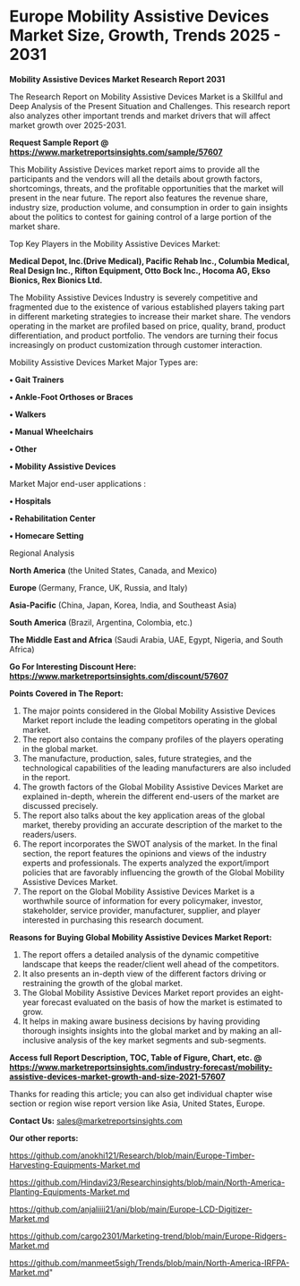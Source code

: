 # Europe Mobility Assistive Devices Market Size, Growth, Trends 2025 - 2031

<strong>Mobility Assistive Devices Market Research Report 2031</strong>

The Research Report on Mobility Assistive Devices Market is a Skillful and Deep Analysis of the Present Situation and Challenges. This research report also analyzes other important trends and market drivers that will affect market growth over 2025-2031.

<strong>Request Sample Report @ <a href=https://www.marketreportsinsights.com/sample/57607>https://www.marketreportsinsights.com/sample/57607</a></strong>

This Mobility Assistive Devices market report aims to provide all the participants and the vendors will all the details about growth factors, shortcomings, threats, and the profitable opportunities that the market will present in the near future. The report also features the revenue share, industry size, production volume, and consumption in order to gain insights about the politics to contest for gaining control of a large portion of the market share.

Top Key Players in the Mobility Assistive Devices Market:

<strong>Medical Depot, Inc.(Drive Medical), Pacific Rehab Inc., Columbia Medical, Real Design Inc., Rifton Equipment, Otto Bock Inc., Hocoma AG, Ekso Bionics, Rex Bionics Ltd.</strong>

The Mobility Assistive Devices Industry is severely competitive and fragmented due to the existence of various established players taking part in different marketing strategies to increase their market share. The vendors operating in the market are profiled based on price, quality, brand, product differentiation, and product portfolio. The vendors are turning their focus increasingly on product customization through customer interaction.

Mobility Assistive Devices Market Major Types are:

<strong>• Gait Trainers

• Ankle-Foot Orthoses or Braces

• Walkers

• Manual Wheelchairs

• Other

• Mobility Assistive Devices</strong>

Market Major end-user applications :

<strong>• Hospitals

• Rehabilitation Center

• Homecare Setting</strong>

Regional Analysis

</u><strong><b>North America</b></strong> (the United States, Canada, and Mexico)

<strong><b>Europe </b></strong>(Germany, France, UK, Russia, and Italy)

<strong><b>Asia-Pacific</b></strong> (China, Japan, Korea, India, and Southeast Asia)

<strong><b>South America</b></strong> (Brazil, Argentina, Colombia, etc.)

<strong><b>The Middle East and Africa</b></strong> (Saudi Arabia, UAE, Egypt, Nigeria, and South Africa)

<strong>Go For Interesting Discount Here: <a href=https://www.marketreportsinsights.com/discount/57607>https://www.marketreportsinsights.com/discount/57607</a></strong>

<strong>Points Covered in The Report:</strong>
<ol>
  <li>The major points considered in the Global Mobility Assistive Devices Market report include the leading competitors operating in the global market.</li>
  <li>The report also contains the company profiles of the players operating in the global market.</li>
  <li>The manufacture, production, sales, future strategies, and the technological capabilities of the leading manufacturers are also included in the report.</li>
  <li>The growth factors of the Global Mobility Assistive Devices Market are explained in-depth, wherein the different end-users of the market are discussed precisely.</li>
  <li>The report also talks about the key application areas of the global market, thereby providing an accurate description of the market to the readers/users.</li>
  <li>The report incorporates the SWOT analysis of the market. In the final section, the report features the opinions and views of the industry experts and professionals. The experts analyzed the export/import policies that are favorably influencing the growth of the Global Mobility Assistive Devices Market.</li>
  <li>The report on the Global Mobility Assistive Devices Market is a worthwhile source of information for every policymaker, investor, stakeholder, service provider, manufacturer, supplier, and player interested in purchasing this research document.</li>
</ol>
<strong>Reasons for Buying Global Mobility Assistive Devices Market Report:</strong>

<ol>
  <li>The report offers a detailed analysis of the dynamic competitive landscape that keeps the reader/client well ahead of the competitors.</li>
  <li>It also presents an in-depth view of the different factors driving or restraining the growth of the global market.</li>
  <li>The Global Mobility Assistive Devices Market report provides an eight-year forecast evaluated on the basis of how the market is estimated to grow.</li>
  <li>It helps in making aware business decisions by having providing thorough insights insights into the global market and by making an all-inclusive analysis of the key market segments and sub-segments.</li>
</ol>
<strong>Access full Report Description, TOC, Table of Figure, Chart, etc. @ <a href=https://www.marketreportsinsights.com/industry-forecast/mobility-assistive-devices-market-growth-and-size-2021-57607>https://www.marketreportsinsights.com/industry-forecast/mobility-assistive-devices-market-growth-and-size-2021-57607</a></strong>


Thanks for reading this article; you can also get individual chapter wise section or region wise report version like Asia, United States, Europe.

<strong>Contact Us:</strong>
sales@marketreportsinsights.com

<strong>Our other reports:</strong>

<a href=https://github.com/anokhi121/Research/blob/main/Europe-Timber-Harvesting-Equipments-Market.md>https://github.com/anokhi121/Research/blob/main/Europe-Timber-Harvesting-Equipments-Market.md</a>

<a href=https://github.com/Hindavi23/Researchinsights/blob/main/North-America-Planting-Equipments-Market.md>https://github.com/Hindavi23/Researchinsights/blob/main/North-America-Planting-Equipments-Market.md</a>

<a href=https://github.com/anjaliiii21/ani/blob/main/Europe-LCD-Digitizer-Market.md>https://github.com/anjaliiii21/ani/blob/main/Europe-LCD-Digitizer-Market.md</a>

<a href=https://github.com/cargo2301/Marketing-trend/blob/main/Europe-Ridgers-Market.md>https://github.com/cargo2301/Marketing-trend/blob/main/Europe-Ridgers-Market.md</a>

<a href=https://github.com/manmeet5sigh/Trends/blob/main/North-America-IRFPA-Market.md>https://github.com/manmeet5sigh/Trends/blob/main/North-America-IRFPA-Market.md</a>"
